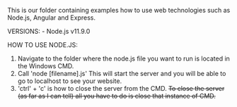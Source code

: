 This is our folder containing examples how to use web technologies such as Node.js, Angular and Express.

VERSIONS:
	- Node.js v11.9.0

HOW TO USE NODE.JS: 
1. Navigate to the folder where the node.js file you want to run is located in the Windows CMD.
2. Call 'node [filename].js' This will start the server and you will be able to go to localhost to see your website.
3. 'ctrl' + 'c' is how to close the server from the CMD. ~~To close the server (as far as I can tell) all you have to do is close that instance of CMD.~~